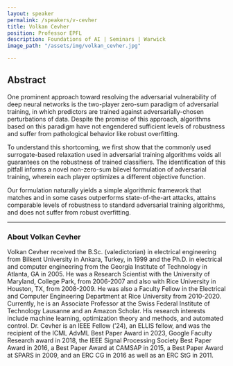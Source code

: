```yaml
---
layout: speaker
permalink: /speakers/v-cevher
title: Volkan Cevher
position: Professor EPFL
description: Foundations of AI | Seminars | Warwick
image_path: "/assets/img/volkan_cevher.jpg"

---
```


## Abstract

One prominent approach toward resolving the adversarial vulnerability of deep neural networks is the two-player zero-sum paradigm of adversarial training, in which predictors are trained against adversarially-chosen perturbations of data. Despite the promise of this approach, algorithms based on this paradigm have not engendered sufficient levels of robustness and suffer from pathological behavior like robust overfitting.

To understand this shortcoming, we first show that the commonly used surrogate-based relaxation used in adversarial training algorithms voids all guarantees on the robustness of trained classifiers. The identification of this pitfall informs a novel non-zero-sum bilevel formulation of adversarial training, wherein each player optimizes a different objective function.

Our formulation naturally yields a simple algorithmic framework that matches and in some cases outperforms state-of-the-art attacks, attains comparable levels of robustness to standard adversarial training algorithms, and does not suffer from robust overfitting.

---

### About Volkan Cevher

Volkan Cevher received the B.Sc. (valedictorian) in electrical engineering from Bilkent University in Ankara, Turkey, in 1999 and the Ph.D. in electrical and computer engineering from the Georgia Institute of Technology in Atlanta, GA in 2005. He was a Research Scientist with the University of Maryland, College Park, from 2006-2007 and also with Rice University in Houston, TX, from 2008-2009. He was also a Faculty Fellow in the Electrical and Computer Engineering Department at Rice University from 2010-2020. Currently, he is an Associate Professor at the Swiss Federal Institute of Technology Lausanne and an Amazon Scholar. His research interests include machine learning, optimization theory and methods, and automated control. Dr. Cevher is an IEEE Fellow (’24), an ELLIS fellow, and was the recipient of the ICML AdvML Best Paper Award in 2023, Google Faculty Research award in 2018, the IEEE Signal Processing Society Best Paper Award in 2016, a Best Paper Award at CAMSAP in 2015, a Best Paper Award at SPARS in 2009, and an ERC CG in 2016 as well as an ERC StG in 2011.



